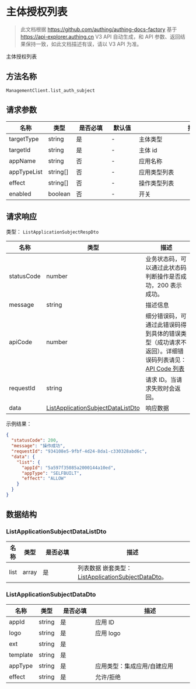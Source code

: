# 主体授权列表

<!--
  警告⚠️：
  不要直接修改该文档，
  https://github.com/Authing/authing-docs-factory
  使用该项目进行生成
-->

<LastUpdated />

> 此文档根据 https://github.com/authing/authing-docs-factory 基于 https://api-explorer.authing.cn V3 API 自动生成，和 API 参数、返回结果保持一致，如此文档描述有误，请以 V3 API 为准。

主体授权列表

## 方法名称

`ManagementClient.list_auth_subject`

## 请求参数

| 名称 | 类型 | <div style="width:80px">是否必填</div> | <div style="width:60px">默认值</div> | <div style="width:300px">描述</div> | <div style="width:200px">示例值</div> |
| ---- | ---- | ---- | ---- | ---- | ---- |
| targetType | string | 是 | - | 主体类型  | `USER` |
| targetId | string | 是 | - | 主体 id  | `6229ffaxxxxxxxxcade3e3d9` |
| appName | string | 否 | - | 应用名称  | `应用一` |
| appTypeList | string[] | 否 | - | 应用类型列表  | `["SELFBUILT"]` |
| effect | string[] | 否 | - | 操作类型列表  | `["ALLOW","DENY"]` |
| enabled | boolean | 否 | - | 开关  | `true` |




## 请求响应

类型： `ListApplicationSubjectRespDto`

| 名称 | 类型 | 描述 |
| ---- | ---- | ---- |
| statusCode | number | 业务状态码，可以通过此状态码判断操作是否成功，200 表示成功。 |
| message | string | 描述信息 |
| apiCode | number | 细分错误码，可通过此错误码得到具体的错误类型（成功请求不返回）。详细错误码列表请见：[API Code 列表](https://api-explorer.authing.cn/?tag=group/%E5%BC%80%E5%8F%91%E5%87%86%E5%A4%87#tag/%E5%BC%80%E5%8F%91%E5%87%86%E5%A4%87/%E9%94%99%E8%AF%AF%E5%A4%84%E7%90%86/apiCode) |
| requestId | string | 请求 ID。当请求失败时会返回。 |
| data | <a href="#ListApplicationSubjectDataListDto">ListApplicationSubjectDataListDto</a> | 响应数据 |



示例结果：

```json
{
  "statusCode": 200,
  "message": "操作成功",
  "requestId": "934108e5-9fbf-4d24-8da1-c330328abd6c",
  "data": {
    "list": {
      "appId": "5a597f35085a2000144a10ed",
      "appType": "SELFBUILT",
      "effect": "ALLOW"
    }
  }
}
```

## 数据结构


### <a id="ListApplicationSubjectDataListDto"></a> ListApplicationSubjectDataListDto

| 名称 | 类型 | <div style="width:80px">是否必填</div> | <div style="width:300px">描述</div> | <div style="width:200px">示例值</div> |
| ---- |  ---- | ---- | ---- | ---- |
| list | array | 是 | 列表数据 嵌套类型：<a href="#ListApplicationSubjectDataDto">ListApplicationSubjectDataDto</a>。  |  |


### <a id="ListApplicationSubjectDataDto"></a> ListApplicationSubjectDataDto

| 名称 | 类型 | <div style="width:80px">是否必填</div> | <div style="width:300px">描述</div> | <div style="width:200px">示例值</div> |
| ---- |  ---- | ---- | ---- | ---- |
| appId | string | 是 | 应用 ID   |  `5a597f35085a2000144a10ed` |
| logo | string | 是 | 应用 logo   |  |
| ext | string | 是 |    |  |
| template | string | 是 |    |  |
| appType | string | 是 | 应用类型：集成应用/自建应用   | INTEGRATED |
| effect | string | 是 | 允许/拒绝   | ALLOW |


